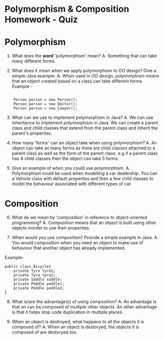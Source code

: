# Polymorphism & Composition Homework - Quiz

# Polymorphism

1. What does the ___word___ 'polymorphism' mean?
A. Something that can take many different forms.

2. What does it mean when we apply polymorphism to OO design? Give a simple Java example.
A. When used in OO design, polymorphism means that an object created based on a class can take different forms.
Example -
<code>
    Person person = new Person(); 
    Person person = new Doctor(); 
    Person person = new Lawyer(); 
</code>

3. What can we use to implement polymorphism in Java?
A. We can use inheritance to implement polymorphism in Java. 
We can create a parent class and child classes that extend from
the parent class and inherit the parent's properties.

4. How many 'forms' can an object take when using polymorphism?
A. An object can take as many forms as there are child classes 
attached to a parent class as well as the form of the parent class. 
e.g if a parent class has 4 child classes then the object can 
take 5 forms. 

5. Give an example of when you could use polymorphism.
A. Polymorphism could be used when modelling a car
dealership. You can a Vehicle class with default properties
and then a few child classes to model the behaviour associated 
with different types of car.



# Composition

6. What do we mean by 'composition' in reference to object-oriented programming?
A. Composition means that an object is built using other objects inorder to use their 
properties.

7. When would you use composition? Provide a simple example in Java.
A. You would composition when you need an object to make use of behaviour
that another object has already implemented.

Example-

    public class Bicycle{
        private Tyre tyre1; 
        private Tyre tyre2; 
        private Saddle saddle; 
        private Peddle peddle1;
        private Peddle peddle2; 
    }

8. What is/are the advantage(s) of using composition?
A. An advantage is that an can be composed of multiple other objects.
An other advantage is that it helps stop code duplication in multiple places.

9. When an object is destroyed, what happens to all the objects it is composed of?
A. When an object is destoryed, the objects it is composed of are destoryed too.